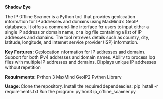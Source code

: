 

**Shadow Eye**

The IP Offline Scanner is a Python tool that provides geolocation information for IP addresses and domains using MaxMind's GeoIP databases. It offers a command-line interface for users to input either a single IP address or domain name, or a log file containing a list of IP addresses and domains. The tool retrieves details such as country, city, latitude, longitude, and internet service provider (ISP) information.

**Key Features:**
Geolocation information for IP addresses and domains.
Support for both IPv4 addresses and domain names.
Ability to process log files with multiple IP addresses and domains.
Displays unique IP addresses without repetition.

**Requirements:**
Python 3
MaxMind GeoIP2 Python Library

**Usage:**
Clone the repository.
Install the required dependencies: pip install -r requirements.txt
Run the program: python3 ip_offline_scanner.py
